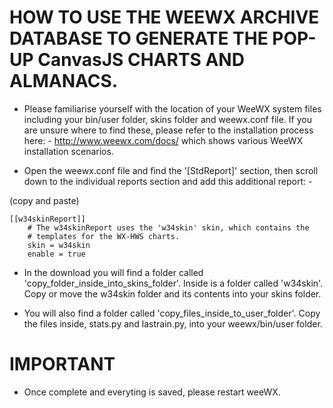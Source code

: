 # HOW TO USE THE WEEWX ARCHIVE DATABASE TO GENERATE THE POP-UP CanvasJS CHARTS AND ALMANACS.

* Please familiarise yourself with the location of your WeeWX system files including your bin/user folder, skins folder and weewx.conf file. If you are unsure where to find these, please refer to the installation process here: - http://www.weewx.com/docs/ which shows various WeeWX installation scenarios.

* Open the weewx.conf file and find the '[StdReport]' section, then scroll down to the individual reports section and add this additional report: -

(copy and paste)
	   
	[[w34skinReport]]
        # The w34skinReport uses the 'w34skin' skin, which contains the
        # templates for the WX-HWS charts.
        skin = w34skin
        enable = true

* In the download you will find a folder called 'copy_folder_inside_into_skins_folder'. Inside is a folder called 'w34skin'. Copy or move the w34skin folder and its contents into your skins folder.

* You will also find a folder called 'copy_files_inside_to_user_folder'. Copy the files inside, stats.py and lastrain.py, into your weewx/bin/user folder.

# IMPORTANT

* Once complete and everyting is saved, please restart weeWX.
